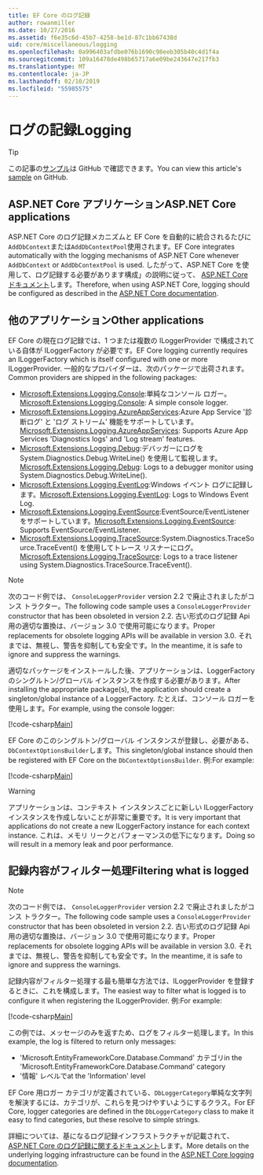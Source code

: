 ```yaml
---
title: EF Core のログ記録
author: rowanmiller
ms.date: 10/27/2016
ms.assetid: f6e35c6d-45b7-4258-be1d-87c1bb67438d
uid: core/miscellaneous/logging
ms.openlocfilehash: 0a996403afdbe076b1690c98eeb305b40c4d1f4a
ms.sourcegitcommit: 109a16478de498b65717a6e09be243647e217fb3
ms.translationtype: MT
ms.contentlocale: ja-JP
ms.lasthandoff: 02/10/2019
ms.locfileid: "55985575"
---
```

# <a name="logging"></a><span data-ttu-id="8e58a-102">ログの記録</span><span class="sxs-lookup"><span data-stu-id="8e58a-102">Logging</span></span>

> [!TIP]  
> <span data-ttu-id="8e58a-103">この記事の[サンプル](https://github.com/aspnet/EntityFramework.Docs/tree/master/samples/core/Miscellaneous/Logging)は GitHub で確認できます。</span><span class="sxs-lookup"><span data-stu-id="8e58a-103">You can view this article's [sample](https://github.com/aspnet/EntityFramework.Docs/tree/master/samples/core/Miscellaneous/Logging) on GitHub.</span></span>

## <a name="aspnet-core-applications"></a><span data-ttu-id="8e58a-104">ASP.NET Core アプリケーション</span><span class="sxs-lookup"><span data-stu-id="8e58a-104">ASP.NET Core applications</span></span>

<span data-ttu-id="8e58a-105">ASP.NET Core のログ記録メカニズムと EF Core を自動的に統合されるたびに`AddDbContext`または`AddDbContextPool`使用されます。</span><span class="sxs-lookup"><span data-stu-id="8e58a-105">EF Core integrates automatically with the logging mechanisms of ASP.NET Core whenever `AddDbContext` or `AddDbContextPool` is used.</span></span> <span data-ttu-id="8e58a-106">したがって、ASP.NET Core を使用して、ログ記録する必要があります構成」の説明に従って、 [ASP.NET Core ドキュメント](https://docs.microsoft.com/aspnet/core/fundamentals/logging?tabs=aspnetcore2x)します。</span><span class="sxs-lookup"><span data-stu-id="8e58a-106">Therefore, when using ASP.NET Core, logging should be configured as described in the [ASP.NET Core documentation](https://docs.microsoft.com/aspnet/core/fundamentals/logging?tabs=aspnetcore2x).</span></span>

## <a name="other-applications"></a><span data-ttu-id="8e58a-107">他のアプリケーション</span><span class="sxs-lookup"><span data-stu-id="8e58a-107">Other applications</span></span>

<span data-ttu-id="8e58a-108">EF Core の現在ログ記録では、1 つまたは複数の ILoggerProvider で構成されている自体が ILoggerFactory が必要です。</span><span class="sxs-lookup"><span data-stu-id="8e58a-108">EF Core logging currently requires an ILoggerFactory which is itself configured with one or more ILoggerProvider.</span></span> <span data-ttu-id="8e58a-109">一般的なプロバイダーは、次のパッケージで出荷されます。</span><span class="sxs-lookup"><span data-stu-id="8e58a-109">Common providers are shipped in the following packages:</span></span>

* <span data-ttu-id="8e58a-110">[Microsoft.Extensions.Logging.Console](https://www.nuget.org/packages/Microsoft.Extensions.Logging.Console/):単純なコンソール ロガー。</span><span class="sxs-lookup"><span data-stu-id="8e58a-110">[Microsoft.Extensions.Logging.Console](https://www.nuget.org/packages/Microsoft.Extensions.Logging.Console/): A simple console logger.</span></span>
* <span data-ttu-id="8e58a-111">[Microsoft.Extensions.Logging.AzureAppServices](https://www.nuget.org/packages/Microsoft.Extensions.Logging.AzureAppServices/):Azure App Service '診断ログ' と 'ログ ストリーム' 機能をサポートしています。</span><span class="sxs-lookup"><span data-stu-id="8e58a-111">[Microsoft.Extensions.Logging.AzureAppServices](https://www.nuget.org/packages/Microsoft.Extensions.Logging.AzureAppServices/): Supports Azure App Services 'Diagnostics logs' and 'Log stream' features.</span></span>
* <span data-ttu-id="8e58a-112">[Microsoft.Extensions.Logging.Debug](https://www.nuget.org/packages/Microsoft.Extensions.Logging.Debug/):デバッガーにログを System.Diagnostics.Debug.WriteLine() を使用して監視します。</span><span class="sxs-lookup"><span data-stu-id="8e58a-112">[Microsoft.Extensions.Logging.Debug](https://www.nuget.org/packages/Microsoft.Extensions.Logging.Debug/): Logs to a debugger monitor using System.Diagnostics.Debug.WriteLine().</span></span>
* <span data-ttu-id="8e58a-113">[Microsoft.Extensions.Logging.EventLog](https://www.nuget.org/packages/Microsoft.Extensions.Logging.EventLog/):Windows イベント ログに記録します。</span><span class="sxs-lookup"><span data-stu-id="8e58a-113">[Microsoft.Extensions.Logging.EventLog](https://www.nuget.org/packages/Microsoft.Extensions.Logging.EventLog/): Logs to Windows Event Log.</span></span>
* <span data-ttu-id="8e58a-114">[Microsoft.Extensions.Logging.EventSource](https://www.nuget.org/packages/Microsoft.Extensions.Logging.EventSource/):EventSource/EventListener をサポートしています。</span><span class="sxs-lookup"><span data-stu-id="8e58a-114">[Microsoft.Extensions.Logging.EventSource](https://www.nuget.org/packages/Microsoft.Extensions.Logging.EventSource/): Supports EventSource/EventListener.</span></span>
* <span data-ttu-id="8e58a-115">[Microsoft.Extensions.Logging.TraceSource](https://www.nuget.org/packages/Microsoft.Extensions.Logging.TraceSource/):System.Diagnostics.TraceSource.TraceEvent() を使用してトレース リスナーにログ。</span><span class="sxs-lookup"><span data-stu-id="8e58a-115">[Microsoft.Extensions.Logging.TraceSource](https://www.nuget.org/packages/Microsoft.Extensions.Logging.TraceSource/): Logs to a trace listener using System.Diagnostics.TraceSource.TraceEvent().</span></span>

> [!NOTE]
> <span data-ttu-id="8e58a-116">次のコード例では、 `ConsoleLoggerProvider` version 2.2 で廃止されましたがコンス トラクター。</span><span class="sxs-lookup"><span data-stu-id="8e58a-116">The following code sample uses a `ConsoleLoggerProvider` constructor that has been obsoleted in version 2.2.</span></span> <span data-ttu-id="8e58a-117">古い形式のログ記録 Api 用の適切な置換は、バージョン 3.0 で使用可能になります。</span><span class="sxs-lookup"><span data-stu-id="8e58a-117">Proper replacements for obsolete logging APIs will be available in version 3.0.</span></span> <span data-ttu-id="8e58a-118">それまでは、無視し、警告を抑制しても安全です。</span><span class="sxs-lookup"><span data-stu-id="8e58a-118">In the meantime, it is safe to ignore and suppress the warnings.</span></span>

<span data-ttu-id="8e58a-119">適切なパッケージをインストールした後、アプリケーションは、LoggerFactory のシングルトン/グローバル インスタンスを作成する必要があります。</span><span class="sxs-lookup"><span data-stu-id="8e58a-119">After installing the appropriate package(s), the application should create a singleton/global instance of a LoggerFactory.</span></span> <span data-ttu-id="8e58a-120">たとえば、コンソール ロガーを使用します。</span><span class="sxs-lookup"><span data-stu-id="8e58a-120">For example, using the console logger:</span></span>

[!code-csharp[Main](../../../samples/core/Miscellaneous/Logging/Logging/BloggingContext.cs#DefineLoggerFactory)]

<span data-ttu-id="8e58a-121">EF Core のこのシングルトン/グローバル インスタンスが登録し、必要がある、`DbContextOptionsBuilder`します。</span><span class="sxs-lookup"><span data-stu-id="8e58a-121">This singleton/global instance should then be registered with EF Core on the `DbContextOptionsBuilder`.</span></span> <span data-ttu-id="8e58a-122">例:</span><span class="sxs-lookup"><span data-stu-id="8e58a-122">For example:</span></span>

[!code-csharp[Main](../../../samples/core/Miscellaneous/Logging/Logging/BloggingContext.cs#RegisterLoggerFactory)]

> [!WARNING]
> <span data-ttu-id="8e58a-123">アプリケーションは、コンテキスト インスタンスごとに新しい ILoggerFactory インスタンスを作成しないことが非常に重要です。</span><span class="sxs-lookup"><span data-stu-id="8e58a-123">It is very important that applications do not create a new ILoggerFactory instance for each context instance.</span></span> <span data-ttu-id="8e58a-124">これは、メモリ リークとパフォーマンスの低下になります。</span><span class="sxs-lookup"><span data-stu-id="8e58a-124">Doing so will result in a memory leak and poor performance.</span></span>

## <a name="filtering-what-is-logged"></a><span data-ttu-id="8e58a-125">記録内容がフィルター処理</span><span class="sxs-lookup"><span data-stu-id="8e58a-125">Filtering what is logged</span></span>

> [!NOTE]
> <span data-ttu-id="8e58a-126">次のコード例では、 `ConsoleLoggerProvider` version 2.2 で廃止されましたがコンス トラクター。</span><span class="sxs-lookup"><span data-stu-id="8e58a-126">The following code sample uses a `ConsoleLoggerProvider` constructor that has been obsoleted in version 2.2.</span></span> <span data-ttu-id="8e58a-127">古い形式のログ記録 Api 用の適切な置換は、バージョン 3.0 で使用可能になります。</span><span class="sxs-lookup"><span data-stu-id="8e58a-127">Proper replacements for obsolete logging APIs will be available in version 3.0.</span></span> <span data-ttu-id="8e58a-128">それまでは、無視し、警告を抑制しても安全です。</span><span class="sxs-lookup"><span data-stu-id="8e58a-128">In the meantime, it is safe to ignore and suppress the warnings.</span></span>

<span data-ttu-id="8e58a-129">記録内容がフィルター処理する最も簡単な方法では、ILoggerProvider を登録するときに、これを構成します。</span><span class="sxs-lookup"><span data-stu-id="8e58a-129">The easiest way to filter what is logged is to configure it when registering the ILoggerProvider.</span></span> <span data-ttu-id="8e58a-130">例:</span><span class="sxs-lookup"><span data-stu-id="8e58a-130">For example:</span></span>

[!code-csharp[Main](../../../samples/core/Miscellaneous/Logging/Logging/BloggingContextWithFiltering.cs#DefineLoggerFactory)]

<span data-ttu-id="8e58a-131">この例では、メッセージのみを返すため、ログをフィルター処理します。</span><span class="sxs-lookup"><span data-stu-id="8e58a-131">In this example, the log is filtered to return only messages:</span></span>
 * <span data-ttu-id="8e58a-132">'Microsoft.EntityFrameworkCore.Database.Command' カテゴリ</span><span class="sxs-lookup"><span data-stu-id="8e58a-132">in the 'Microsoft.EntityFrameworkCore.Database.Command' category</span></span>
 * <span data-ttu-id="8e58a-133">'情報' レベルで</span><span class="sxs-lookup"><span data-stu-id="8e58a-133">at the 'Information' level</span></span>

<span data-ttu-id="8e58a-134">EF Core 用ロガー カテゴリが定義されている、`DbLoggerCategory`単純な文字列を解決するには、カテゴリが、これらを見つけやすいようにするクラス。</span><span class="sxs-lookup"><span data-stu-id="8e58a-134">For EF Core, logger categories are defined in the `DbLoggerCategory` class to make it easy to find categories, but these resolve to simple strings.</span></span>

<span data-ttu-id="8e58a-135">詳細については、基になるログ記録インフラストラクチャが記載されて、 [ASP.NET Core のログ記録に関するドキュメント](https://docs.microsoft.com/aspnet/core/fundamentals/logging?tabs=aspnetcore2x)します。</span><span class="sxs-lookup"><span data-stu-id="8e58a-135">More details on the underlying logging infrastructure can be found in the [ASP.NET Core logging documentation](https://docs.microsoft.com/aspnet/core/fundamentals/logging?tabs=aspnetcore2x).</span></span>
